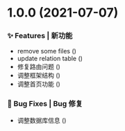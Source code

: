 # 1.0.0 (2021-07-07)


### ✨ Features | 新功能

* remove some files ([](https://github.com/edgardong/xscms/commit/240cd8d))
* update relation table ([](https://github.com/edgardong/xscms/commit/a4c9c3d))
* 修复路由问题 ([](https://github.com/edgardong/xscms/commit/98270a0))
* 调整框架结构 ([](https://github.com/edgardong/xscms/commit/34a27d4))
* 调整首页功能 ([](https://github.com/edgardong/xscms/commit/f50e0e8))


### 🐛 Bug Fixes | Bug 修复

* 调整数据库信息 ([](https://github.com/edgardong/xscms/commit/47a58fd))



